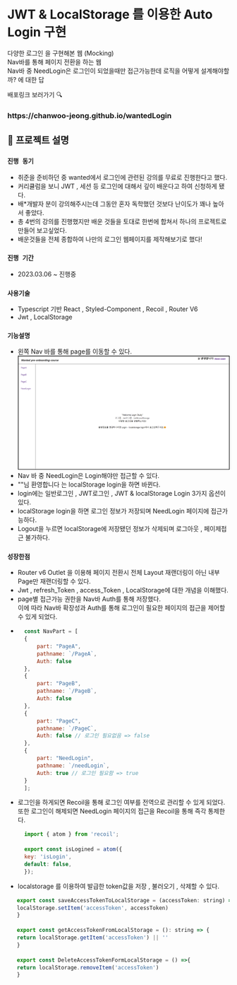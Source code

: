 # JWT & LocalStorage 를 이용한 Auto Login 구현
다양한 로그인 을 구현해본 웹 (Mocking)<br/>
Nav바를 통해 페이지 전환을 하는 웹 <br/>
Nav바 중 NeedLogin은 로그인이 되었을때만 접근가능한데 로직을 어떻게 설계해야할까? 에 대한 답

배포링크 보러가기 🔍
<h3>https://chanwoo-jeong.github.io/wantedLogin</h3>

## 📌 프로젝트 설명
### `진행 동기` 
 - 취준을 준비하던 중 wanted에서 로그인에 관련된 강의를 무료로 진행한다고 했다.
 - 커리큘럼을 보니 JWT , 세션 등 로그인에 대해서 깊이 배운다고 하여 신청하게 됐다.
 - 배*개발자 분이 강의해주시는데 그동안 혼자 독학했던 것보다 난이도가 꽤나 높아서 좋았다.
 - 총 4번의 강의를 진행했지만 배운 것들을 토대로 한번에 합쳐서 하나의 프로젝트로 만들어 보고싶었다.
 - 배운것들을 전체 종합하여 나만의 로그인 웹페이지를 제작해보기로 했다!

### `진행 기간` 
 - 2023.03.06 ~ 진행중 

### `사용기술`
- Typescript 기반 React , Styled-Component , Recoil , Router V6
- Jwt , LocalStorage

### `기능설명`
- 왼쪽 Nav 바를 통해 page를 이동할 수 있다.
  <img src="./src/assets/images/main.png" >
- Nav 바 중 NeedLogin은 Login해야만 접근할 수 있다.
- ""님 환영합니다 는 localStorage login을 하면 바뀐다.
- login에는 일반로그인 , JWT로그인 , JWT & localStorage Login 3가지 옵션이 있다.
- localStorage login을 하면 로그인 정보가 저장되며 NeedLogin 페이지에 접근가능하다.
- Logout을 누르면 localStorage에 저장됐던 정보가 삭제되며 로그아웃 , 페이제접근 불가하다.

### `성장한점`
- Router v6 Outlet 을 이용해 페이지 전환시 전체 Layout 재랜더링이 아닌 내부 Page만 재랜더링할 수 있다.
- Jwt , refresh_Token , access_Token , LocalStorage에 대한 개념을 이해했다. <br/>
- page별 접근가능 권한을 Nav바 Auth를 통해 저장했다. <br />이에 따라 Nav바 확장성과 Auth를 통해 로그인이 필요한 페이지의 접근을 제어할 수 있게 되었다.
- 
  ```javascript
    const NavPart = [
    {
        part: "PageA",
        pathname: `/PageA`,
        Auth: false
    },
    {
        part: "PageB",
        pathname: `/PageB`,
        Auth: false
    },
    {
        part: "PageC",
        pathname: `/PageC`,
        Auth: false // 로그인 필요없음 => false
    },
    { 
        part: "NeedLogin", 
        pathname: `/needLogin`, 
        Auth: true // 로그인 필요함 => true
    }
    ];
  ```
- 로그인을 하게되면 Recoil을 통해 로그인 여부를 전역으로 관리할 수 있게 되었다. <br/>또한 로그인이 해제되면 NeedLogin 페이지의 접근을 Recoil을 통해 즉각 통제한다.
  ```javascript
    import { atom } from 'recoil';

    export const isLogined = atom({
    key: 'isLogin',
    default: false,
    });
  ```
- localstorage 를 이용하여 발급한 token값을 저장 , 불러오기 , 삭제할 수 있다.
 ```javascript
    export const saveAccessTokenToLocalStorage = (accessToken: string) => {
    localStorage.setItem('accessToken', accessToken)
    }

    export const getAccessTokenFromLocalStorage = (): string => {
    return localStorage.getItem('accessToken') || ''
    }

    export const DeleteAccessTokenFormLocalStorage = () =>{
    return localStorage.removeItem('accessToken')
    }
  ```

